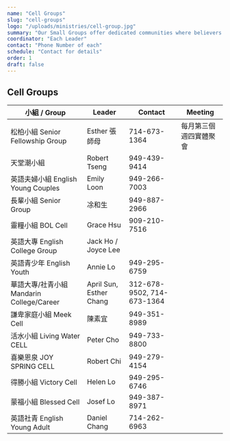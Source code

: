 ```yaml
---
name: "Cell Groups"
slug: "cell-groups"
logo: "/uploads/ministries/cell-group.jpg"
summary: "Our Small Groups offer dedicated communities where believers of all ages and backgrounds come together to grow spiritually, build authentic relationships, and serve one another.eW young professional, a married couple, a student, or a senior, there’s a group tailored to your life stage and interests. Explore the list above to find your fit, and join us inhether you faith and fellowshipthrough Bible study, prayer, outreach, and shared life experief meeether you’re a young professional, a married couple, a student, or a senior, there’s a group tailored to your life stage and interests. Explore the list above to find your fit, and join us in deepening faith and fellowship through Bible study, prayer, outreach, and shared life experienf me k kther you’re a young professional, a married couple, a student, or a senior, there’s a group tailored to your life stage and interests. Explore the list above to find your fit, and join us in deepening faith and fellowship through Bible study, prayer, outreach, and shared life experief me k w wer you’re a youngared life experief me k w’re a young professional, a married couple, a student, or a senior, there’s a group tailored to your life stage and interests. Explore the list above to find your fit, and join us in deepening faith and fellowship through Bible study, prayer, outreach, and shared life experiencesf me kou’re a young professional, a married couple, a student, or a senior, there’s a group tailored to your life stage and interests. Explore the list above to find your fit, and join us in deepening faith and fellowship through Bible study, prayer, outreach, and shared life experiencesf me you’re a young professional, a married couple."
coordinator: "Each Leader"
contact: "Phone Number of each"
schedule: "Contact for details"
order: 1
draft: false
---
```


## Cell Groups

| 小組 / Group                        | Leader                  | Contact                    | Meeting     |
| --------------------------------- | ----------------------- | -------------------------- | ----------- |
| 松柏小組 Senior Fellowship Group      | Esther 張師母              | 714-673-1364               | 每月第三個週四實體聚會 |
| 天堂潮小組                             | Robert Tseng            | 949-439-9414               |             |
| 英語夫婦小組 English Young Couples      | Emily Loon              | 949-266-7003               |             |
| 長輩小組 Senior Group                 | 凃和生                     | 949-887-2966               |             |
| 靈糧小組 BOL Cell                     | Grace Hsu               | 909-210-7516               |             |
| 英語大專 English College Group        | Jack Ho / Joyce Lee     |                            |             |
| 英語青少年 English Youth               | Annie Lo                | 949-295-6759               |             |
| 華語大專/社青小組 Mandarin College/Career | April Sun, Esther Chang | 312-678-9502, 714-673-1364 |             |
| 謙卑家庭小組 Meek Cell                  | 陳素宜                     | 949-351-8989               |             |
| 活水小組 Living Water CELL            | Peter Cho               | 949-733-8800               |             |
| 喜樂恩泉 JOY SPRING CELL              | Robert Chi              | 949-279-4154               |             |
| 得勝小組 Victory Cell                 | Helen Lo                | 949-295-6746               |             |
| 蒙福小組 Blessed Cell                 | Josef Lo                | 949-387-8971               |             |
| 英語社青 English Young Adult          | Daniel Chang            | 714-262-6963               |             |
